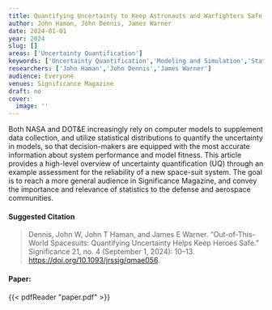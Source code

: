 ```yaml
---
title: Quantifying Uncertainty to Keep Astronauts and Warfighters Safe
author: John Haman, John Dennis, James Warner
date: 2024-01-01
year: 2024
slug: []
areas: ['Uncertainty Quantification']
keywords: ['Uncertainty Quantification','Modeling and Simulation','Statistics','Reliability']
researchers: ['John Haman','John Dennis','James Warner']
audience: Everyone
venues: Significance Magazine
draft: no
cover:
  image: ''
---
```




Both NASA and DOT&E increasingly rely on computer models to supplement data collection, and utilize statistical distributions to quantify the uncertainty in models, so that decision-makers are equipped with the most accurate information about system performance and model fitness.  This article provides a high-level overview of uncertainty quantification (UQ) through an example assessment for the reliability of a new space-suit system.  The goal is to reach a more general audience in Significance Magazine, and convey the importance and relevance of statistics to the defense and aerospace communities.

#### Suggested Citation
> Dennis, John W, John T Haman, and James E Warner. “Out-of-This-World Spacesuits: Quantifying Uncertainty Helps Keep Heroes Safe.” Significance 21, no. 4 (September 1, 2024): 10–13. https://doi.org/10.1093/jrssig/qmae056.



#### Paper: 
{{< pdfReader "paper.pdf" >}}


